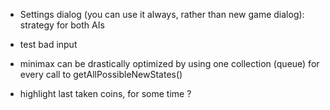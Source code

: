 
- Settings dialog (you can use it always, rather than new game dialog): strategy for both AIs
- test bad input
- minimax can be drastically optimized by using one collection (queue) for every call to getAllPossibleNewStates()

- highlight last taken coins, for some time ?

